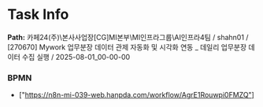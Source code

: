 # Task Info

**Path:** 카페24(주)\본사사업장\[CG]MI본부\MI인프라그룹\AI인프라4팀 / shahn01 / [270670] Mywork 업무분장 데이터 관제 자동화 및 시각화 연동 _ 데일리 업무분장 데이터 수집 실행 / 2025-08-01_00-00-00

### BPMN
- ["https://n8n-mi-039-web.hanpda.com/workflow/AgrE1Rouwpi0FMZQ"]

